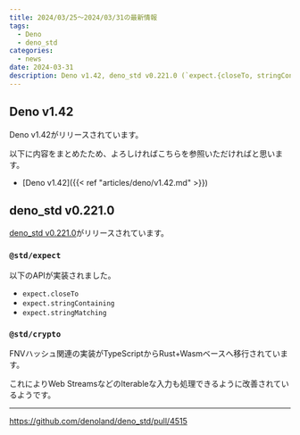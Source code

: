 ```yaml
---
title: 2024/03/25〜2024/03/31の最新情報
tags:
  - Deno
  - deno_std
categories:
  - news
date: 2024-03-31
description: Deno v1.42, deno_std v0.221.0 (`expect.{closeTo, stringContaining, stringMatching}`の実装)
---
```


## Deno v1.42

Deno v1.42がリリースされています。

以下に内容をまとめたため、よろしければこちらを参照いただければと思います。

* [Deno v1.42]({{< ref "articles/deno/v1.42.md" >}})

## deno_std v0.221.0

[deno_std v0.221.0](https://github.com/denoland/deno_std/releases/tag/0.221.0)がリリースされています。

### `@std/expect`

以下のAPIが実装されました。

- `expect.closeTo`
- `expect.stringContaining`
- `expect.stringMatching`

### `@std/crypto`

FNVハッシュ関連の実装がTypeScriptからRust+Wasmベースへ移行されています。

これによりWeb StreamsなどのIterableな入力も処理できるように改善されているようです。

---

https://github.com/denoland/deno_std/pull/4515
